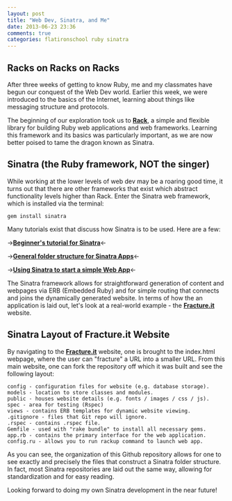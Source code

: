 ```yaml
---
layout: post
title: "Web Dev, Sinatra, and Me"
date: 2013-06-23 23:36
comments: true
categories: flatironschool ruby sinatra
---
```


## Racks on Racks on Racks

After three weeks of getting to know Ruby, me and my classmates have begun our conquest of the Web Dev world. Earlier this week, we were introduced to the basics of the Internet, learning about things like messaging structure and protocols.  

The beginning of our exploration took us to **[Rack](http://whatcodecraves.com/articles/2012/07/23/ruby-on-rack "What is Rack?")**, a simple and flexible library for building Ruby web applications and web frameworks. Learning this framework and its basics was particularly important, as we are now better poised to tame the dragon known as Sinatra.

## Sinatra (the Ruby framework, NOT the singer)

While working at the lower levels of web dev may be a roaring good time, it turns out that there are other frameworks that exist which abstract functionality levels higher than Rack. Enter the Sinatra web framework, which is installed via the terminal:

    gem install sinatra

Many tutorials exist that discuss how Sinatra is to be used. Here are a few:

->**[Beginner's tutorial for Sinatra](http://titusd.co.uk/2010/04/07/a-beginners-sinatra-tutorial/)**<-

->**[General folder structure for Sinatra Apps](http://stackoverflow.com/questions/5015471/using-sinatra-for-larger-projects-via-multiple-files)**<-

->**[Using Sinatra to start a simple Web App](http://blog.chrisblunt.com/lightweight-web-apps-getting-started-with-sinatra/)**<-

The Sinatra framework allows for straightforward generation of content and webpages via ERB (Embedded Ruby) and for simple routing that connects and joins the dynamically generated website. In terms of how the an application is laid out, let's look at a real-world example - the **[Fracture.it](http://fracture.it)** website.

## Sinatra Layout of Fracture.it Website

By navigating to the **[Fracture.it](http://fracture.it)** website, one is brought to the index.html webpage, where the user can "fracture" a URL into a smaller URL. From this main website, one can fork the repository off which it was built and see the following layout:

    config - configuration files for website (e.g. database storage).
    models - location to store classes and modules.
    public - houses website details (e.g. fonts / images / css / js).
    spec - area for testing (Rspec)
    views - contains ERB templates for dynamic website viewing.
    .gitignore - files that Git repo will ignore.
    .rspec - contains .rspec file.
    Gemfile - used with "rake bundle" to install all necessary gems. 
    app.rb - contains the primary interface for the web application.
    config.ru - allows you to run rackup command to launch web app.

As you can see, the organization of this Github repository allows for one to see exactly and precisely the files that construct a Sinatra folder structure. In fact, most Sinatra repositories are laid out the same way, allowing for standardization and for easy reading.

Looking forward to doing my own Sinatra development in the near future!
